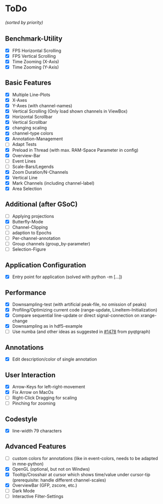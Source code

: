 # ToDo
###### (sorted by priority)

## Benchmark-Utility
- [X] FPS Horizontal Scrolling
- [X] FPS Vertical Scrolling
- [X] Time Zooming (X-Axis)
- [X] Time Zooming (Y-Axis)

## Basic Features
- [X] Multiple Line-Plots
- [X] X-Axes
- [X] Y-Axes (with channel-names)
- [X] Vertical Scrolling (Only load shown channels in ViewBox)
- [X] Horizontal Scrollbar
- [X] Vertical Scrollbar
- [X] changing scaling
- [X] channel-type colors
- [X] Annotation-Management
- [ ] Adapt Tests
- [X] Preload in Thread (with max. RAM-Space Parameter in config)
- [X] Overview-Bar
- [ ] Event Lines
- [ ] Scale-Bars/Legends
- [X] Zoom Duration/N-Channels
- [X] Vertical Line
- [X] Mark Channels (including channel-label)
- [X] Area Selection

## Additional (after GSoC)
- [ ] Applying projections
- [X] Butterfly-Mode
- [ ] Channel-Clipping
- [ ] adaption to Epochs
- [ ] Per-channel-annotation
- [ ] Group channels (group_by-parameter)
- [ ] Selection-Figure

## Application Configuration
- [X] Entry point for application (solved with python -m [...])

## Performance
- [X] Downsampling-test (with artificial peak-file, no omission of peaks)
- [X] Profiling/Optimizing current code (range-update, LineItem-Initialization)
- [X] Compare sequential line-update or direct signal-connection on xrange-change
- [X] Downsampling as in hdf5-example
- [ ] Use numba (and other ideas as suggested in [#1478](https://github.com/pyqtgraph/pyqtgraph/issues/1478) from pyqtgraph)

## Annotations
- [X] Edit description/color of single annotation

## User Interaction
- [X] Arrow-Keys for left-right-movement
- [X] Fix Arrow on MacOs
- [ ] Right-Click Dragging for scaling
- [ ] Pinching for zooming

## Codestyle
- [X] line-width 79 characters

## Advanced Features
- [ ] custom colors for annotations (like in event-colors, needs to be adapted in mne-python)
- [X] OpenGL (optional, but not on Windws)
- [X] Tooltip/Crosshair at cursor which shows time/value under cursor-tip (prerequisite: handle different channel-scales)
- [X] OverviewBar (GFP, zscore, etc.)
- [ ] Dark Mode
- [ ] Interactive Filter-Settings
